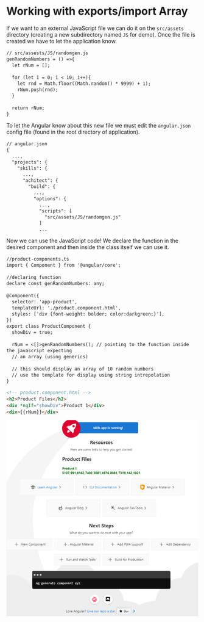 # Working with exports/import Array

If we want to an external JavaScript file we can do it on the `src/assets` directory (creating a new subdirectory named `JS` for demo). Once the file is created we have to let the application know.

```JS
// src/assests/JS/randomgen.js
genRandomNumbers = () =>{
  let rNum = [];

  for (let i = 0; i < 10; i++){
    let rnd = Math.floor((Math.random() * 9999) + 1);
    rNum.push(rnd);
  }

  return rNum;
}
```

To let the Angular know about this new file we must edit the `angular.json` config file (found in the root directory of application).

```JS
// angular.json
{
  ...,
  "projects": {
    "skills": {
      ...,
      "achitect": {
        "build": {
          ...,
          "options": {
            ...,
            "scripts": [
              "src/assets/JS/randomgen.js"
            ]
            ...
```

Now we can use the JavaScript code! We declare the function in the desired component and then inside the class itself we can use it.

```JS
//product-components.ts
import { Component } from '@angular/core';

//declaring function
declare const genRandomNumbers: any;

@Component({
  selector: 'app-product',
  templateUrl: './product.component.html',
  styles: ['div {font-weight: bolder; color:darkgreen;}'],
})
export class ProductComponent {
  showDiv = true;

  rNum = <[]>genRandomNumbers(); // pointing to the function inside the javascript expecting
  // an array (using generics)

  // this should display an array of 10 random numbers
  // use the template for display using string intrepolation
}
```

```HTML
<!-- product.component.html -->
<h2>Product Files</h2>
<div *ngIf="showDiv">Product 1</div>
<div>{{rNum}}</div>
```

![Output](img/output.png)
